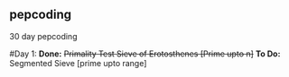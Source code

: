## pepcoding
30 day pepcoding

#Day 1:
  **Done:**
    ~~Primality Test
    Sieve of Erotosthenes [Prime upto n]~~
  **To Do:**
  Segmented Sieve [prime upto range]
  
